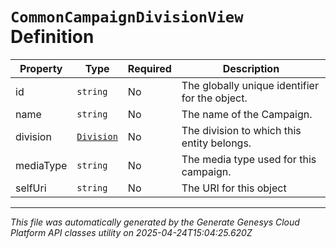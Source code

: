 # `CommonCampaignDivisionView` Definition

| Property | Type | Required | Description |
|----------|------|----------|-------------|
| id | `string` | No | The globally unique identifier for the object. |
| name | `string` | No | The name of the Campaign. |
| division | [`Division`](division-definition.md) | No | The division to which this entity belongs. |
| mediaType | `string` | No | The media type used for this campaign. |
| selfUri | `string` | No | The URI for this object |

---

*This file was automatically generated by the Generate Genesys Cloud Platform API classes utility on 2025-04-24T15:04:25.620Z*